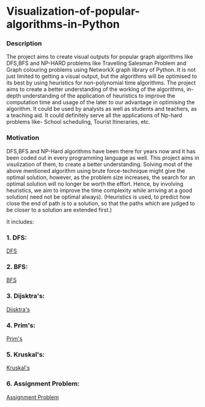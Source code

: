 # Visualization-of-popular-algorithms-in-Python

### Description

The project aims to create visual outputs for popular graph algorithms like DFS,BFS and NP-HARD problems like Travelling Salesman Problem and Graph colouring problems using NetworkX graph library of Python. It is not just limited to getting a visual output, but the algorithms will be optimised to its best by using heuristics for non-polynomial time algorithms. The project aims to create a better understanding of the working of the algorithms, in-depth understanding of the application of heuristics to improve the computation time and usage of the later to our advantage in optimising the algorithm. It could be used by analysts as well as students and teachers, as a teaching aid. It could definitely serve all the applications of Np-hard problems like- School scheduling, Tourist Itineraries, etc.

### Motivation

DFS,BFS and NP-Hard algorithms have been there for years now and it has been coded out in every programming language as well. This project aims in visulization of them, to create a better understanding. Solving most of the above mentioned algorithm using brute force-technique might give the optimal solution, however, as the problem size increases, the search for an optimal solution will no longer be worth the effort. Hence, by involving heuristics, we aim to improve the time complexity while arriving at a good solution( need not be optimal always). (Heuristics is used, to predict how close the end of path is to a solution, so that the paths which are judged to be closer to a solution are extended first.)

It includes:
### 1. DFS: 
[DFS](/DFS)
### 2. BFS: 
[BFS](/BFS)
### 3. Dijsktra's: 
[Dijsktra's](/Dijsktra's)
### 4. Prim's: 
[Prim's](/Prim's)
### 5. Kruskal's: 
[Kruskal's](/Kruskal's)
### 6. Assignment Problem: 
[Assignment Problem](/Assignment%20Problem)
